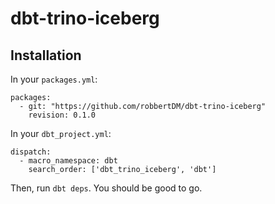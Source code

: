 # dbt-trino-iceberg
## Installation
In your `packages.yml`:
```
packages:
  - git: "https://github.com/robbertDM/dbt-trino-iceberg"
    revision: 0.1.0
```

In your `dbt_project.yml`:
```
dispatch:
  - macro_namespace: dbt
    search_order: ['dbt_trino_iceberg', 'dbt']
```

Then, run `dbt deps`. You should be good to go.
